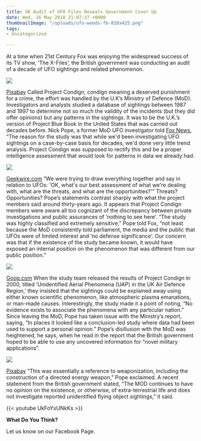 ```yaml
---
title: UK Audit of UFO Files Reveals Government Cover Up
date: Wed, 16 May 2018 21:07:37 +0000
thumbnailImage: "/uploads/ufo-woods-fb-810x425.png"
tags:
- Uncategorized

---
```

At a time when 21st Century Fox was enjoying the widespread success of its TV show, ‘The X-Files’, the British government was conducting an audit of a decade of UFO sightings and related phenomenon. 

![](http://newsattorneys.staging.wpengine.com/wp-content/uploads/2018/05/ufo-pixabay.jpg) 

[Pixabay](https://pixabay.com/en/ufo-alien-spaceship-space-science-782655/) Called Project Condign, condign meaning a deserved punishment for a crime, the effort was handled by the U.K’s Ministry of Defence (MoD). Investigators and analysts studied a database of sightings between 1987 and 1997 to determine not so much the validity of the incidents (but they did offer opinions) but any patterns in the sightings. It was to be the U.K.’s version of Project Blue Book in the United States that was carried out decades before. Nick Pope, a former MoD UFO investigator told [Fox News](http://www.foxnews.com/science/2018/05/10/ufo-mysteries-unraveled-how-real-life-x-files-emerged-from-top-secret-uk-project.html), “The reason for the study was that while we'd been investigating UFO sightings on a case-by-case basis for decades, we'd done very little trend analysis. Project Condign was supposed to rectify this and be a proper intelligence assessment that would look for patterns in data we already had. 

![](http://newsattorneys.staging.wpengine.com/wp-content/uploads/2018/05/ufo-caught-plane.jpg) 

[Geekwire.com](https://cdn.geekwire.com/wp-content/uploads/2017/12/171216-ufo2-630x635.jpg) “We were trying to draw everything together and say in relation to UFOs: 'OK, what's our best assessment of what we're dealing with, what are the threats, and what are the opportunities?'” Threats? Opportunities? Pope’s statements contrast sharply with what the project members said around thirty-years ago. It appears that Project Condign members were aware all too cognizant of the discrepancy between private investigations and public assurances of ‘nothing to see here’. “The study was highly classified and extremely sensitive,” Pope told Fox, “not least because the MoD consistently told parliament, the media and the public that UFOs were of limited interest and ‘no defense significance’. Our concern was that if the existence of the study became known, it would have exposed an internal position on the phenomenon that was different from our public position.” 

![](http://newsattorneys.staging.wpengine.com/wp-content/uploads/2018/05/UFO-Taken-by-Coast-Guard-1024x780.jpg) 

[Goop.com](https://goop.com/wp-content/uploads/2017/06/UFO-Taken-by-Coast-Guard.jpg) When the study team released the results of Project Condign in 2000, titled ‘Unidentified Aerial Phenomena (UAP) in the UK Air Defence Region,’ they insisted that the sightings could be explained away using either known scientific phenomenon, like atmospheric plasma emanations, or man-made causes. Interestingly, the study made it a point of noting, “No evidence exists to associate the phenomena with any particular nation.” Since leaving the MoD, Pope has taken issue with the Ministry’s report, saying, “In places it looked like a conclusion-led study where data had been used to support a personal opinion.” Pope’s disillusion with the MoD was heightened, he says, when he read in the report that the British government hoped to be able to use any uncovered information for “novel military applications”. 

![](http://newsattorneys.staging.wpengine.com/wp-content/uploads/2018/05/ufo-in-woods-1024x680.jpg) 

[Pixabay](https://pixabay.com/en/ufo-cover-alien-weird-spaceship-1951536/) “This was essentially a reference to weaponization, including the construction of a directed energy weapon,” Pope exclaimed. A recent statement from the British government stated, “The MOD continues to have no opinion on the existence, or otherwise, of extra-terrestrial life and does not investigate reported unidentified flying object sightings,” it said.

{{< youtube UkFoYxUNkKs >}}

**What Do You Think?**

Let us know on our Facebook Page.